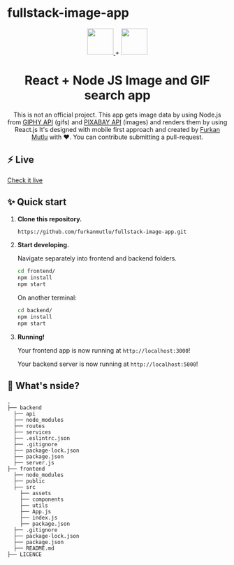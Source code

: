 # fullstack-image-app

<p align="center">
  <a href="https://reactjs.org/">
  <img src="https://reactjs.org/logo-og.png" height="60">
  </a>
  +
  <img src="https://cdn.pixabay.com/photo/2015/04/23/17/41/node-js-736399_960_720.png" height="60">
</p>
<h1 align="center">
  React + Node JS Image and GIF search app
</h1>
<p align="center">
  This is not an official project. This app gets image data by using Node.js from <a href="https://developers.giphy.com/">GIPHY API</a> (gifs) 
  and <a href="https://pixabay.com/api/docs/">PIXABAY API</a> (images) and renders them by using React.js
  It's designed with mobile first approach and created by <a href="https://furkanmutlu.com/">Furkan Mutlu</a> with ❤️.
  You can contribute submitting a pull-request.
</p>

## ⚡️ Live
  [Check it live](https://fullstack-image-app.vercel.app/)

## ✨ Quick start

1.  **Clone this repository.**

    ```sh
    https://github.com/furkanmutlu/fullstack-image-app.git
    ```

2.  **Start developing.**

    Navigate separately into frontend and backend folders.

    ```sh
    cd frontend/
    npm install
    npm start
    ```
    
    On another terminal:
    ```sh
    cd backend/
    npm install
    npm start
    ```

3.  **Running!**

    Your frontend app is now running at `http://localhost:3000`!
    
    Your backend server is now running at `http://localhost:5000`!

## 🧐 What's nside?

    .
    ├── backend
      ├── api
      ├── node_modules
      ├── routes
      ├── services
      ├── .eslintrc.json
      ├── .gitignore
      ├── package-lock.json
      ├── package.json
      ├── server.js
    ├── frontend
      ├── node_modules
      ├── public
      ├── src
        ├── assets
        ├── components
        ├── utils
        ├── App.js
        ├── index.js
        ├── package.json
      ├── .gitignore
      ├── package-lock.json
      ├── package.json
      ├── README.md
    ├── LICENCE
    
